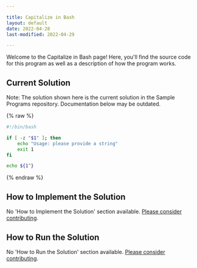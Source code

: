 ```yaml
---

title: Capitalize in Bash
layout: default
date: 2022-04-28
last-modified: 2022-04-29

---
```


Welcome to the Capitalize in Bash page! Here, you'll find the source code for this program as well as a description of how the program works.

## Current Solution

Note: The solution shown here is the current solution in the Sample Programs repository. Documentation below may be outdated.

{% raw %}

```Bash
#!/bin/bash

if [ -z "$1" ]; then
    echo "Usage: please provide a string"
    exit 1
fi

echo ${1^}

```

{% endraw %}

## How to Implement the Solution

No 'How to Implement the Solution' section available. [Please consider contributing](https://github.com/TheRenegadeCoder/sample-programs-website).

## How to Run the Solution

No 'How to Run the Solution' section available. [Please consider contributing](https://github.com/TheRenegadeCoder/sample-programs-website).